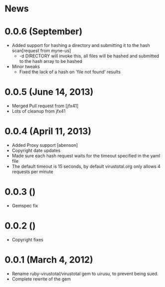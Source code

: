 # News

# 0.0.6 (September)
- Added support for hashing a directory and submitting it to the hash scan[request from myne-us]
	- -d DIRECTORY will invoke this, all files will be hashed and submitted to the hash array to be hashed
- Minor tweaks
	- Fixed the lack of a hash on 'file not found' results

# 0.0.5 (June 14, 2013)
- Merged Pull request from [jfx41]
- Lots of cleanup from jfx41

# 0.0.4 (April 11, 2013)
- Added Proxy support [abenson]
- Copyright date updates
- Made sure each hash request waits for the timeout specified in the yaml file
- The default timeout is 15 seconds, by default virustotal.org only allows 4 requests per minute

# 0.0.3 ()
- Gemspec fix

# 0.0.2 ()
- Copyright fixes

# 0.0.1 (March 4, 2012)
- Rename ruby-virustotal/virustotal gem to uirusu, to prevent being sued.
- Complete rewrite of the gem

